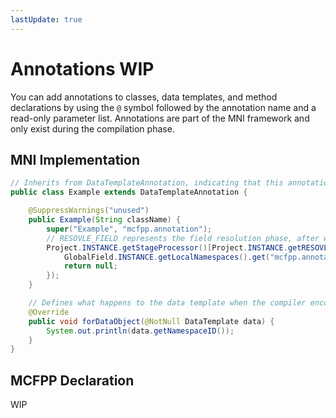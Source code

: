 ```yaml
---
lastUpdate: true
---
```


# Annotations <Badge type="tip">WIP</Badge>

You can add annotations to classes, data templates, and method declarations by using the `@` symbol followed by the annotation name and a read-only parameter list. Annotations are part of the MNI framework and only exist during the compilation phase.

## MNI Implementation

```java
// Inherits from DataTemplateAnnotation, indicating that this annotation can only be used on data templates
public class Example extends DataTemplateAnnotation {

    @SuppressWarnings("unused")
    public Example(String className) {
        super("Example", "mcfpp.annotation");
        // RESOVLE_FIELD represents the field resolution phase, after which the annotation will be registered in the compiler
        Project.INSTANCE.getStageProcessor()[Project.INSTANCE.getRESOVLE_FIELD()].add(() -> {
            GlobalField.INSTANCE.getLocalNamespaces().get("mcfpp.annotation").getField().addAnnotation("Example", this.getClass(), false);
            return null;
        });
    }

    // Defines what happens to the data template when the compiler encounters this annotation during the annotation parsing phase
    @Override
    public void forDataObject(@NotNull DataTemplate data) {
        System.out.println(data.getNamespaceID());
    }
}
```

## MCFPP Declaration

WIP

